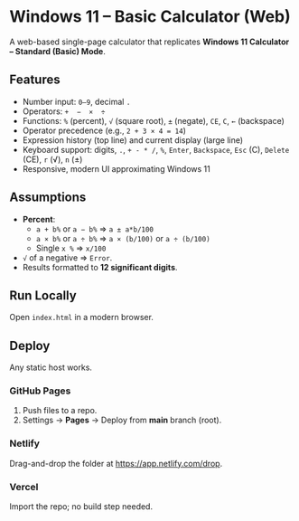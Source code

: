 # Windows 11 – Basic Calculator (Web)

A web-based single-page calculator that replicates **Windows 11 Calculator – Standard (Basic) Mode**.

## Features
- Number input: `0–9`, decimal `.`
- Operators: `+  −  ×  ÷`
- Functions: `%` (percent), `√` (square root), `±` (negate), `CE`, `C`, `←` (backspace)
- Operator precedence (e.g., `2 + 3 × 4 = 14`)
- Expression history (top line) and current display (large line)
- Keyboard support: digits, `.`, `+ - * /`, `%`, `Enter`, `Backspace`, `Esc` (C), `Delete` (CE), `r` (√), `n` (±)
- Responsive, modern UI approximating Windows 11

## Assumptions
- **Percent**:
  - `a + b%` or `a − b%` ⇒ `a ± a*b/100`
  - `a × b%` or `a ÷ b%` ⇒ `a × (b/100)` or `a ÷ (b/100)`
  - Single `x %` ⇒ `x/100`
- `√` of a negative ⇒ `Error`.
- Results formatted to **12 significant digits**.

## Run Locally
Open `index.html` in a modern browser.

## Deploy
Any static host works.

### GitHub Pages
1. Push files to a repo.
2. Settings → **Pages** → Deploy from **main** branch (root).

### Netlify
Drag-and-drop the folder at https://app.netlify.com/drop.

### Vercel
Import the repo; no build step needed.
